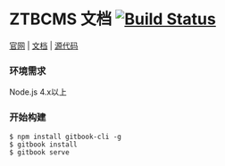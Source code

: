 ZTBCMS 文档 [![Build Status](https://travis-ci.org/ztbcms/docs.svg?branch=develop)](https://travis-ci.org/ztbcms/docs)
=======

[官网][1] | [文档][2] | [源代码][3]

### 环境需求

Node.js 4.x以上

### 开始构建

```shell
$ npm install gitbook-cli -g
$ gitbook install
$ gitbook serve
```

[1]: http://ztbcms.com
[2]: http://ztbcms.com
[3]: http://github.com/ztbcms/ztbcms

